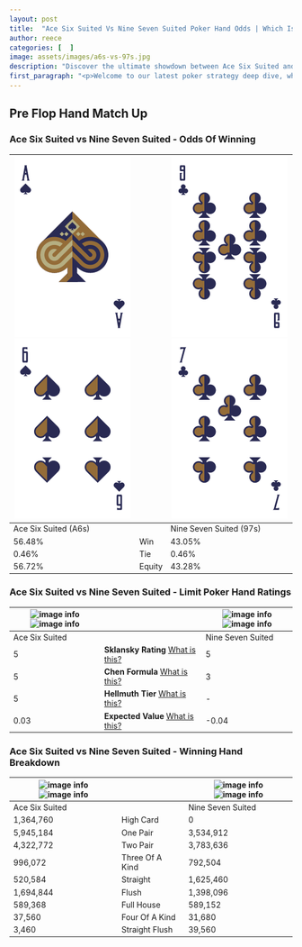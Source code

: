 ```yaml
---
layout: post
title:  "Ace Six Suited Vs Nine Seven Suited Poker Hand Odds | Which Is The Better Hand In Poker? A Complete Guide"
author: reece
categories: [  ]
image: assets/images/a6s-vs-97s.jpg
description: "Discover the ultimate showdown between Ace Six Suited and Nine Seven Suited in poker! Uncover the odds, strategies, and scenarios where one hand triumphs over the other. Get ready to up your poker game with this thrilling analysis."
first_paragraph: "<p>Welcome to our latest poker strategy deep dive, where we're pitting two distinct hands against each other in a high-stakes showdown: Ace Six Suited vs Nine Seven Suited.</p><p>In the dynamic world of poker, every decision counts, and knowing which hand holds the upper hand is key to your success at the table.</p><p>In this article, we'll dissect these two hands, explore the scenarios where one dominates the other, and equip you with the knowledge to make strategic choices that can tip the odds in your favor.</p><p>Get ready to unravel the intriguing dynamics of these poker hands and elevate your game to new heights.</p>"
---
```




[comment]: # (sp0)

## Pre Flop Hand Match Up

<div class="table hand-ratings" markdown="1"> 



### Ace Six Suited vs Nine Seven Suited - Odds Of Winning


    
| ![image info](assets/images/hand1/a.png) ![image info](assets/images/hand1/6.png) |  | ![image info](assets/images/hand2/9.png) ![image info](assets/images/hand2/7.png) |
| -------- | -------- | -------- |
| Ace Six Suited (A6s) |  | Nine Seven Suited (97s) |
| 56.48% | Win | 43.05% |
| 0.46% | Tie | 0.46% |
| 56.72% | Equity | 43.28% |




[comment]: # (sp1)



### Ace Six Suited vs Nine Seven Suited - Limit Poker Hand Ratings


    
| ![image info](https://www.riverpairs.com/assets/images/hand1/a.png) ![image info](https://www.riverpairs.com/assets/images/hand1/6.png) |  | ![image info](https://www.riverpairs.com/assets/images/hand2/9.png) ![image info](https://www.riverpairs.com/assets/images/hand2/7.png) |
| -------- | -------- | -------- |
| Ace Six Suited |  | Nine Seven Suited |
| 5 | **Sklansky Rating** [What is this?](/sklansky-rating-explained) | 5 |
| 5 | **Chen Formula** [What is this?](/chen-formula-explained) | 3 |
| 5 | **Hellmuth Tier** [What is this?](/Hellmuth-tier-explained) | - |
| 0.03 | **Expected Value** [What is this?](/expected-value-explained) | -0.04 |




[comment]: # (sp2)



### Ace Six Suited vs Nine Seven Suited - Winning Hand Breakdown


    
| ![image info](https://www.riverpairs.com/assets/images/hand1/a.png) ![image info](https://www.riverpairs.com/assets/images/hand1/6.png) |  | ![image info](https://www.riverpairs.com/assets/images/hand2/9.png) ![image info](https://www.riverpairs.com/assets/images/hand2/7.png) |
| -------- | -------- | -------- |
| Ace Six Suited |  | Nine Seven Suited |
| 1,364,760 | High Card | 0 |
| 5,945,184 | One Pair | 3,534,912 |
| 4,322,772 | Two Pair | 3,783,636 |
| 996,072 | Three Of A Kind | 792,504 |
| 520,584 | Straight | 1,625,460 |
| 1,694,844 | Flush | 1,398,096 |
| 589,368 | Full House | 589,152 |
| 37,560 | Four Of A Kind | 31,680 |
| 3,460 | Straight Flush | 39,560 |




[comment]: # (sp3)



</div>

[comment]: # (sp4)



[comment]: # (sp5)

